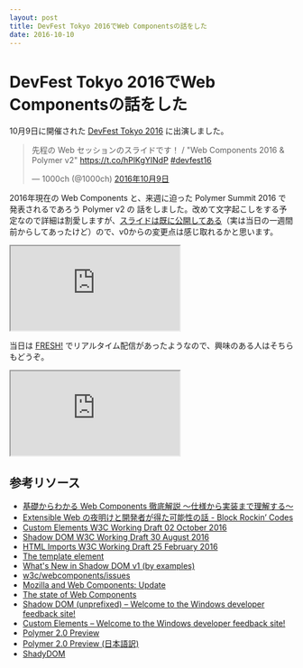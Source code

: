 ```yaml
---
layout: post
title: DevFest Tokyo 2016でWeb Componentsの話をした
date: 2016-10-10
---
```


# DevFest Tokyo 2016でWeb Componentsの話をした

10月9日に開催された [DevFest Tokyo 2016](http://gdg-tokyo.connpass.com/event/38927/) に出演しました。

<blockquote class="twitter-tweet" data-lang="ja"><p lang="ja" dir="ltr">先程の Web セッションのスライドです！ / &quot;Web Components 2016 &amp; Polymer v2&quot; <a href="https://t.co/hPlKgYINdP">https://t.co/hPlKgYINdP</a> <a href="https://twitter.com/hashtag/devfest16?src=hash">#devfest16</a></p>&mdash; 1000ch (@1000ch) <a href="https://twitter.com/1000ch/status/785015190576173056">2016年10月9日</a></blockquote>

2016年現在の Web Components と、来週に迫った Polymer Summit 2016 で発表されるであろう Polymer v2 の
話をしました。改めて文字起こしをする予定なので詳細は割愛しますが、[スライドは既に公開してある](https://1000ch.github.io/slide/webcomponents-2016/)（実は当日の一週間前からしてあったけど）ので、v0からの変更点は感じ取れるかと思います。

<iframe loading="lazy" class="dropshadow speakerdeck-iframe" src="https://speakerdeck.com/player/281fd0b34e4043bea8bf8389f78dc93c" title="Web Components 2016 and Polymer v2" allowfullscreen="true" data-ratio="1.7777777777777777"></iframe>

当日は [FRESH!](https://freshlive.tv/) でリアルタイム配信があったようなので、興味のある人はそちらもどうぞ。

<iframe src="https://freshlive.tv/embed/45509"></iframe>

## 参考リソース

- [基礎からわかる Web Components 徹底解説 〜仕様から実装まで理解する〜](https://html5experts.jp/series/web-components-2/)
- [Extensible Web の夜明けと開発者が得た可能性の話 - Block Rockin’ Codes](http://jxck.hatenablog.com/entry/extendthewebforward)
- [Custom Elements W3C Working Draft 02 October 2016](https://www.w3.org/TR/custom-elements/)
- [Shadow DOM W3C Working Draft 30 August 2016](https://www.w3.org/TR/shadow-dom/)
- [HTML Imports W3C Working Draft 25 February 2016](https://www.w3.org/TR/html-imports/)
- [The template element](https://www.w3.org/TR/html5/scripting-1.html#the-template-element)
- [What's New in Shadow DOM v1 (by examples)](http://hayato.io/2016/shadowdomv1/)
- [w3c/webcomponents/issues](https://github.com/w3c/webcomponents/issues)
- [Mozilla and Web Components: Update](https://hacks.mozilla.org/2014/12/mozilla-and-web-components/)
- [The state of Web Components](https://hacks.mozilla.org/2015/06/the-state-of-web-components/)
- [Shadow DOM (unprefixed) – Welcome to the Windows developer feedback site!](https://wpdev.uservoice.com/forums/257854-microsoft-edge-developer/suggestions/6263785-shadow-dom-unprefixed)
- [Custom Elements – Welcome to the Windows developer feedback site!](https://wpdev.uservoice.com/forums/257854-microsoft-edge-developer/suggestions/6261298-custom-elements)
- [Polymer 2.0 Preview](https://www.polymer-project.org/1.0/blog/2016-09-09-polymer-2.0)
- [Polymer 2.0 Preview (日本語訳)](http://qiita.com/yoichiro6642/items/b08fe6adc547e6c9d49e)
- [ShadyDOM](https://github.com/webcomponents/shadydom)
